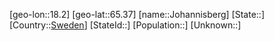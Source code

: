 ﻿---
location: [65.37,18.2]
type: City
tags:
- geo/City


SpocWebEntityId: 31208
isDeleted: false
confidential: public

---
[geo-lon::18.2]
[geo-lat::65.37]
[name::Johannisberg]
[State::]
[Country::[Sweden](geo/Continent/Europe/Sweden.md)]
[StateId::]
[Population::]
[Unknown::]

